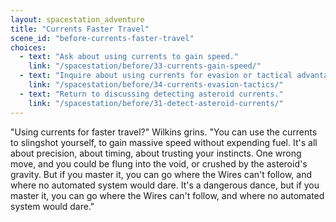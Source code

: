 ```yaml
---
layout: spacestation_adventure
title: "Currents Faster Travel"
scene_id: "before-currents-faster-travel"
choices:
  - text: "Ask about using currents to gain speed."
    link: "/spacestation/before/33-currents-gain-speed/"
  - text: "Inquire about using currents for evasion or tactical advantage."
    link: "/spacestation/before/34-currents-evasion-tactics/"
  - text: "Return to discussing detecting asteroid currents."
    link: "/spacestation/before/31-detect-asteroid-currents/"
---
```


"Using currents for faster travel?" Wilkins grins. "You can use the currents to slingshot yourself, to gain massive speed without expending fuel. It's all about precision, about timing, about trusting your instincts. One wrong move, and you could be flung into the void, or crushed by the asteroid's gravity. But if you master it, you can go where the Wires can't follow, and where no automated system would dare. It's a dangerous dance, but if you master it, you can go where the Wires can't follow, and where no automated system would dare."
